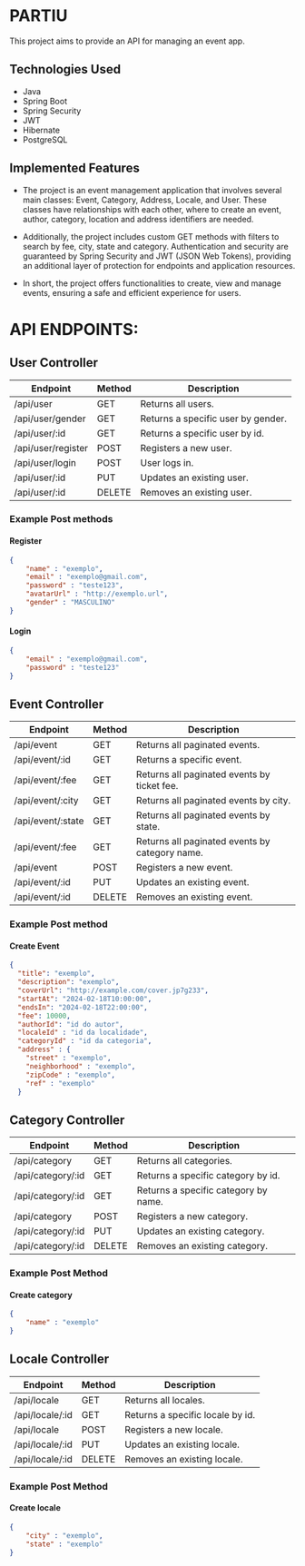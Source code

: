 # PARTIU

This project aims to provide an API for managing an event app.

## Technologies Used

- Java
- Spring Boot
- Spring Security
- JWT
- Hibernate
- PostgreSQL

## Implemented Features 
-  The project is an event management application that involves several main classes: Event, Category, Address, Locale, and User. These classes have relationships with each other, where to create an event, author, category, location and address identifiers are needed.

-  Additionally, the project includes custom GET methods with filters to search by fee, city, state and category. Authentication and security are guaranteed by Spring Security and JWT (JSON Web Tokens), providing an additional layer of protection for endpoints and application resources.

-  In short, the project offers functionalities to create, view and manage events, ensuring a safe and efficient experience for users.



# API ENDPOINTS:

## User Controller

| Endpoint          | Method | Description                           |
|-------------------|--------|-------------------------------------|
| /api/user        | GET    | Returns all users.                   |
| /api/user/gender | GET    | Returns a specific user by gender.  |
| /api/user/:id    | GET    | Returns a specific user by id.      |
| /api/user/register | POST  | Registers a new user.                |
| /api/user/login  | POST   | User logs in.                        |
| /api/user/:id    | PUT    | Updates an existing user.            |
| /api/user/:id    | DELETE | Removes an existing user.            |

### Example Post methods

#### Register

```json
{
    "name" : "exemplo",
    "email" : "exemplo@gmail.com",
    "password" : "teste123",
    "avatarUrl" : "http://exemplo.url",
    "gender" : "MASCULINO"
}
```

#### Login
```json
{
    "email" : "exemplo@gmail.com",
    "password" : "teste123"
}
```

## Event Controller

| Endpoint          | Method | Description                           |
|-------------------|--------|-------------------------------------|
| /api/event        | GET    | Returns all paginated events.        |
| /api/event/:id    | GET    | Returns a specific event.            |
| /api/event/:fee   | GET    | Returns all paginated events by ticket fee.      |
| /api/event/:city  | GET    | Returns all paginated events by city.      |
| /api/event/:state | GET    | Returns all paginated events by state.      |
| /api/event/:fee   | GET    | Returns all paginated events by category name.      |
| /api/event        | POST   | Registers a new event.               |
| /api/event/:id    | PUT    | Updates an existing event.           |
| /api/event/:id    | DELETE | Removes an existing event.           |

### Example Post method

#### Create Event

```json
{
  "title": "exemplo",
  "description": "exemplo",
  "coverUrl": "http://example.com/cover.jp7g233",
  "startAt": "2024-02-18T10:00:00",
  "endsIn": "2024-02-18T22:00:00",
  "fee": 10000,
  "authorId": "id do autor",
  "localeId" : "id da localidade",
  "categoryId" : "id da categoria",
  "address" : {
    "street" : "exemplo",
    "neighborhood" : "exemplo",
    "zipCode" : "exemplo",
    "ref" : "exemplo"
  }
```

## Category Controller

| Endpoint          | Method | Description                           |
|-------------------|--------|-------------------------------------|
| /api/category     | GET    | Returns all categories.              |
| /api/category/:id | GET    | Returns a specific category by id.   |
| /api/category/:id | GET    | Returns a specific category by name. |
| /api/category     | POST   | Registers a new category.            |
| /api/category/:id | PUT    | Updates an existing category.        |
| /api/category/:id | DELETE | Removes an existing category.        |

### Example Post Method

#### Create category

```json
{
    "name" : "exemplo"
}
```

## Locale Controller

| Endpoint          | Method | Description                           |
|-------------------|--------|-------------------------------------|
| /api/locale       | GET    | Returns all locales.                 |
| /api/locale/:id   | GET    | Returns a specific locale by id.     |
| /api/locale       | POST   | Registers a new locale.              |
| /api/locale/:id  | PUT    | Updates an existing locale.          |
| /api/locale/:id  | DELETE | Removes an existing locale.          |

### Example Post Method

#### Create locale

```json
{
    "city" : "exemplo",
    "state" : "exemplo"
}
```

